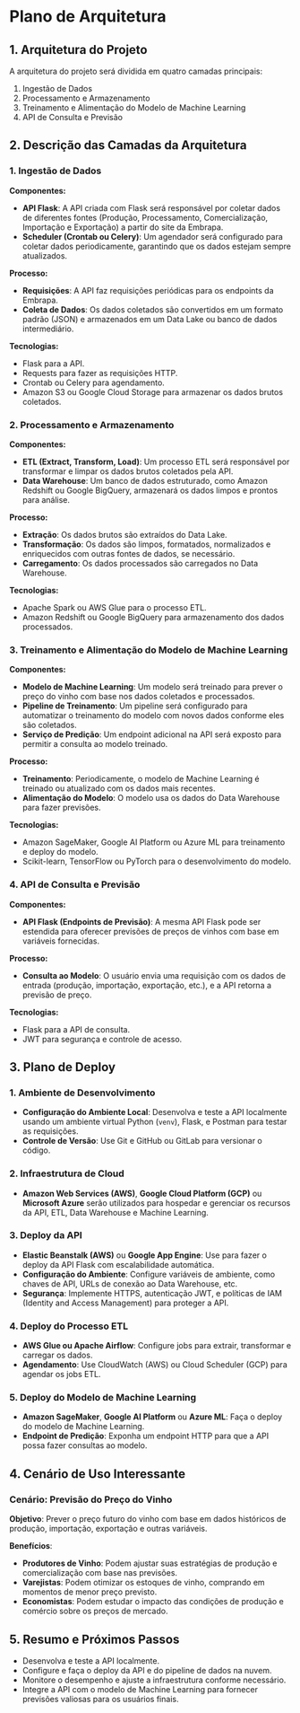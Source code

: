 # Plano de Arquitetura

## 1. Arquitetura do Projeto

A arquitetura do projeto será dividida em quatro camadas principais:

1. Ingestão de Dados
2. Processamento e Armazenamento
3. Treinamento e Alimentação do Modelo de Machine Learning
4. API de Consulta e Previsão

## 2. Descrição das Camadas da Arquitetura

### 1. Ingestão de Dados

**Componentes:**
- **API Flask**: A API criada com Flask será responsável por coletar dados de diferentes fontes (Produção, Processamento, Comercialização, Importação e Exportação) a partir do site da Embrapa.
- **Scheduler (Crontab ou Celery)**: Um agendador será configurado para coletar dados periodicamente, garantindo que os dados estejam sempre atualizados.

**Processo:**
- **Requisições**: A API faz requisições periódicas para os endpoints da Embrapa.
- **Coleta de Dados**: Os dados coletados são convertidos em um formato padrão (JSON) e armazenados em um Data Lake ou banco de dados intermediário.

**Tecnologias:**
- Flask para a API.
- Requests para fazer as requisições HTTP.
- Crontab ou Celery para agendamento.
- Amazon S3 ou Google Cloud Storage para armazenar os dados brutos coletados.

### 2. Processamento e Armazenamento

**Componentes:**
- **ETL (Extract, Transform, Load)**: Um processo ETL será responsável por transformar e limpar os dados brutos coletados pela API.
- **Data Warehouse**: Um banco de dados estruturado, como Amazon Redshift ou Google BigQuery, armazenará os dados limpos e prontos para análise.

**Processo:**
- **Extração**: Os dados brutos são extraídos do Data Lake.
- **Transformação**: Os dados são limpos, formatados, normalizados e enriquecidos com outras fontes de dados, se necessário.
- **Carregamento**: Os dados processados são carregados no Data Warehouse.

**Tecnologias:**
- Apache Spark ou AWS Glue para o processo ETL.
- Amazon Redshift ou Google BigQuery para armazenamento dos dados processados.

### 3. Treinamento e Alimentação do Modelo de Machine Learning

**Componentes:**
- **Modelo de Machine Learning**: Um modelo será treinado para prever o preço do vinho com base nos dados coletados e processados.
- **Pipeline de Treinamento**: Um pipeline será configurado para automatizar o treinamento do modelo com novos dados conforme eles são coletados.
- **Serviço de Predição**: Um endpoint adicional na API será exposto para permitir a consulta ao modelo treinado.

**Processo:**
- **Treinamento**: Periodicamente, o modelo de Machine Learning é treinado ou atualizado com os dados mais recentes.
- **Alimentação do Modelo**: O modelo usa os dados do Data Warehouse para fazer previsões.

**Tecnologias:**
- Amazon SageMaker, Google AI Platform ou Azure ML para treinamento e deploy do modelo.
- Scikit-learn, TensorFlow ou PyTorch para o desenvolvimento do modelo.

### 4. API de Consulta e Previsão

**Componentes:**
- **API Flask (Endpoints de Previsão)**: A mesma API Flask pode ser estendida para oferecer previsões de preços de vinhos com base em variáveis fornecidas.

**Processo:**
- **Consulta ao Modelo**: O usuário envia uma requisição com os dados de entrada (produção, importação, exportação, etc.), e a API retorna a previsão de preço.

**Tecnologias:**
- Flask para a API de consulta.
- JWT para segurança e controle de acesso.

## 3. Plano de Deploy

### 1. Ambiente de Desenvolvimento

- **Configuração do Ambiente Local**: Desenvolva e teste a API localmente usando um ambiente virtual Python (`venv`), Flask, e Postman para testar as requisições.
- **Controle de Versão**: Use Git e GitHub ou GitLab para versionar o código.

### 2. Infraestrutura de Cloud

- **Amazon Web Services (AWS)**, **Google Cloud Platform (GCP)** ou **Microsoft Azure** serão utilizados para hospedar e gerenciar os recursos da API, ETL, Data Warehouse e Machine Learning.

### 3. Deploy da API

- **Elastic Beanstalk (AWS)** ou **Google App Engine**: Use para fazer o deploy da API Flask com escalabilidade automática.
- **Configuração do Ambiente**: Configure variáveis de ambiente, como chaves de API, URLs de conexão ao Data Warehouse, etc.
- **Segurança**: Implemente HTTPS, autenticação JWT, e políticas de IAM (Identity and Access Management) para proteger a API.

### 4. Deploy do Processo ETL

- **AWS Glue ou Apache Airflow**: Configure jobs para extrair, transformar e carregar os dados.
- **Agendamento**: Use CloudWatch (AWS) ou Cloud Scheduler (GCP) para agendar os jobs ETL.

### 5. Deploy do Modelo de Machine Learning

- **Amazon SageMaker**, **Google AI Platform** ou **Azure ML**: Faça o deploy do modelo de Machine Learning.
- **Endpoint de Predição**: Exponha um endpoint HTTP para que a API possa fazer consultas ao modelo.

## 4. Cenário de Uso Interessante

### Cenário: Previsão do Preço do Vinho

**Objetivo**: Prever o preço futuro do vinho com base em dados históricos de produção, importação, exportação e outras variáveis.

**Benefícios**:
- **Produtores de Vinho**: Podem ajustar suas estratégias de produção e comercialização com base nas previsões.
- **Varejistas**: Podem otimizar os estoques de vinho, comprando em momentos de menor preço previsto.
- **Economistas**: Podem estudar o impacto das condições de produção e comércio sobre os preços de mercado.

## 5. Resumo e Próximos Passos

- Desenvolva e teste a API localmente.
- Configure e faça o deploy da API e do pipeline de dados na nuvem.
- Monitore o desempenho e ajuste a infraestrutura conforme necessário.
- Integre a API com o modelo de Machine Learning para fornecer previsões valiosas para os usuários finais.
